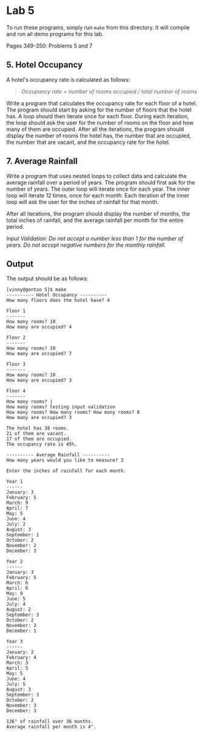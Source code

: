 # Lab 5

To run these programs, simply run `make` from this directory. It will compile
and run all demo programs for this lab.

Pages 349-350: Problems 5 and 7

## 5. Hotel Occupancy

A hotel's occupancy rate is calculated as follows:

> *Occupancy rate = number of rooms occupied / total number of rooms*

Write a program that calculates the occupancy rate for each floor of a hotel.
The program should start by asking for the number of floors that the hotel has.
A loop should then iterate once for each floor. During each iteration, the loop
should ask the user for the number of rooms on the floor and how many of them
are occupied. After all the iterations, the program should display the number of
rooms the hotel has, the number that are occupied, the number that are vacant,
and the occupancy rate for the hotel.

## 7. Average Rainfall

Write a program that uses nested loops to collect data and calculate the average
rainfall over a period of years. The program should first ask for the number of
years. The outer loop will iterate once for each year. The inner loop will
iterate 12 times, once for each month. Each iteration of the inner loop will ask
the user for the inches of rainfall for that month.

After all iterations, the program should display the number of months, the total
inches of rainfall, and the average rainfall per month for the entire period.

*Input Validation: Do not accept a number less than 1 for the number of years.
Do not accept negative numbers for the monthly rainfall.*

## Output

The output should be as follows:

    [vinny@gentoo 5]$ make
    ---------- Hotel Occupancy ----------
    How many floors does the hotel have? 4

    Floor 1
    -------
    How many rooms? 10
    How many are occupied? 4

    Floor 2
    -------
    How many rooms? 10
    How many are occupied? 7

    Floor 3
    -------
    How many rooms? 10
    How many are occupied? 3

    Floor 4
    -------
    How many rooms? j
    How many rooms? testing input validation
    How many rooms? How many rooms? How many rooms? 8
    How many are occupied? 3

    The hotel has 38 rooms.
    21 of them are vacant.
    17 of them are occupied.
    The occupancy rate is 45%.

    ---------- Average Rainfall ----------
    How many years would you like to measure? 3

    Enter the inches of rainfall for each month.

    Year 1
    ------
    January: 3
    February: 5
    March: 9
    April: 7
    May: 5
    June: 4
    July: 2
    August: 3
    September: 1
    October: 2
    November: 2
    December: 3

    Year 2
    ------
    January: 3
    February: 5
    March: 6
    April: 6
    May: 9
    June: 5
    July: 4
    August: 2
    September: 3
    October: 2
    November: 2
    December: 1

    Year 3
    ------
    January: 2
    February: 4
    March: 3
    April: 5
    May: 5
    June: 4
    July: 5
    August: 3
    September: 3
    October: 2
    November: 3
    December: 3

    136" of rainfall over 36 months.
    Average rainfall per month is 4".
